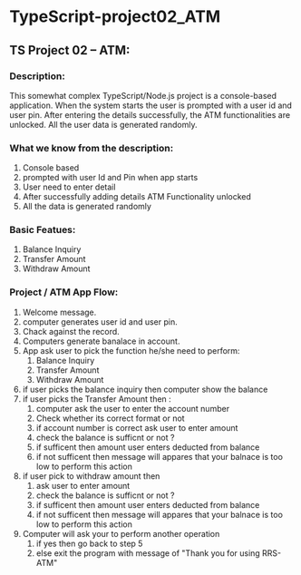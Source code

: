 <!-- @format -->

# TypeScript-project02_ATM

## TS Project 02 – ATM:

### Description:

This somewhat complex TypeScript/Node.js project is a console-based application.
When the system starts the user is prompted with a user id and user pin. After
entering the details successfully, the ATM functionalities are unlocked. All the
user data is generated randomly.

### What we know from the description:

1. Console based
2. prompted with user Id and Pin when app starts
3. User need to enter detail
4. After successfully adding details ATM Functionality unlocked
5. All the data is generated randomly

### Basic Featues:

<ol>
    <li>Balance Inquiry</li>
    <li>Transfer Amount</li>
    <li> Withdraw Amount</li>
</ol>

### Project / ATM App Flow:

<ol>
    <li>Welcome message.</li>
    <li>computer generates user id and user pin.</li>
    <li>Chack against the record.</li>
    <li>Computers generate banalace in account.</li>
    <li>App ask user to pick the function he/she need to perform:
        <ol>
            <li>Balance Inquiry</li>
            <li>Transfer Amount</li>
            <li>Withdraw Amount</li>
        </ol>
    </li>
    <li>if user picks the balance inquiry then computer show the balance</li>
    <li>if user picks the Transfer Amount then :
        <ol>
            <li>computer ask the user to enter the account number </li>
            <li>Check whether its correct format or not</li>
            <li>if account number is correct ask user to enter amount</li>
            <li>check the balance is sufficnt or not ?</li>
            <li>if sufficent then amount user enters deducted from balance </li>
            <li>if not sufficent then message will appares that your balnace is too low to perform this action</li>
        </ol>
    </li>
    <li>if user pick to withdraw amount then
        <ol>
            <li>ask user to enter amount</li>
            <li>check the balance is sufficnt or not ?</li>
            <li>if sufficent then amount user enters deducted from balance </li>
            <li>if not sufficent then message will appares that your balnace is too low to perform this action</li>
        </ol>
    </li>
    <li>Computer will ask your to perform another operation 
    <ol> 
        <li>if yes then go back to step 5</li>
        <li>else exit the program with message of "Thank you for using RRS-ATM"</li>    
    </ol>
    </li>
</ol>
